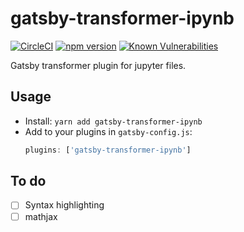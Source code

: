 # gatsby-transformer-ipynb

[![CircleCI](https://circleci.com/gh/n6g7/gatsby-transformer-ipynb.svg?style=svg)](https://circleci.com/gh/n6g7/gatsby-transformer-ipynb)
[![npm version](https://badge.fury.io/js/gatsby-transformer-ipynb.svg)](https://badge.fury.io/js/gatsby-transformer-ipynb)
[![Known Vulnerabilities](https://snyk.io/test/github/n6g7/gatsby-transformer-ipynb/badge.svg?targetFile=package.json)](https://snyk.io/test/github/n6g7/gatsby-transformer-ipynb?targetFile=package.json)

Gatsby transformer plugin for jupyter files.

## Usage

- Install: `yarn add gatsby-transformer-ipynb`
- Add to your plugins in `gatsby-config.js`:
  ```js
  plugins: ['gatsby-transformer-ipynb']
  ```

## To do

- [ ] Syntax highlighting
- [ ] mathjax
